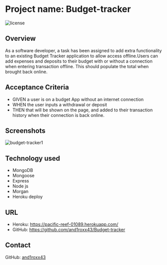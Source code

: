 # Project name: Budget-tracker

![license](https://img.shields.io/badge/License-MIT%202.0-blue.svg)

## Overview

As a software developer, a task has been assigned to add extra functionality to an existing Budget Tracker application to allow access offline.Users can add expenses and deposits to their budget with or without a connection when entering transaction offline. This should populate the total when brought back online.

## Acceptance Criteria

- GIVEN a user is on a budget App without an internet connection
- WHEN the user inputs a withdrawal or deposit
- THEN that will be shown on the page, and added to their transaction history when their connection is back online.

## Screenshots
![budget-tracker1](https://user-images.githubusercontent.com/14179472/129048286-a9fb77bb-ed0a-4e39-8c86-f29d8e9dbce7.png)

## Technology used
- MongoDB
- Mongoose
- Express
- Node js
- Morgan
- Heroku deploy

## URL
- Heroku: https://pacific-reef-01089.herokuapp.com/ 
- GitHub: https://github.com/and1roxx43/Budget-tracker

## Contact

GitHub: [and1roxx43](https://github.com/and1roxx43)